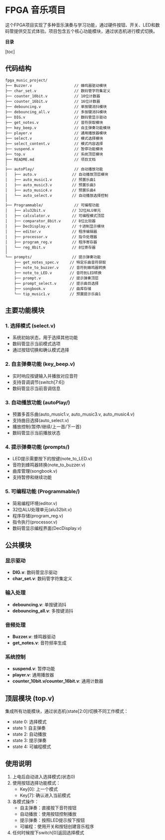 # FPGA 音乐项目

这个FPGA项目实现了多种音乐演奏与学习功能，通过硬件按钮、开关、LED和数码管提供交互式体验。项目包含五个核心功能模块，通过状态机进行模式切换。

**目录**

[toc]

## 代码结构


```
fpga_music_project/
├── Buzzer.v                   // 蜂鸣器驱动模块
├── char_set.v                 // 数码管字符集定义
├── counter_10bit.v            // 10位计数器
├── counter_16bit.v            // 16位计数器
├── debouncing.v               // 单按键消抖模块
├── debouncing_all.v           // 多按键消抖模块
├── DIG.v                      // 数码管显示驱动
├── get_notes.v                // 音符获取模块
├── key_beep.v                 // 自主弹奏功能模块
├── player.v                   // 通用播放器模块
├── select.v                   // 模式选择模块
├── select_content.v           // 模式内容选择
├── suspend.v                  // 暂停功能模块
├── top.v                      // 系统顶层模块
├── README.md                  // 项目文档
│
├── autoPlay/                  // 自动播放功能
│   ├── auto.v                // 自动播放顶层模块
│   ├── auto_music1.v         // 预置乐曲1
│   ├── auto_music3.v         // 预置乐曲3
│   ├── auto_music4.v         // 预置乐曲4
│   └── auto_select.v         // 自动播放选择控制
│
├── Programmable/              // 可编程功能
│   ├── alu32bit.v            // 32位ALU单元
│   ├── calculator.v          // 可编程模式顶层
│   ├── comparator_8bit.v     // 8位比较器
│   ├── DecDisplay.v          // 十进制显示模块
│   ├── editor.v              // 程序编辑器
│   ├── processor.v           // 指令处理器
│   ├── program_reg.v         // 程序寄存器
│   └── reg_8bit.v            // 8位寄存器
│
└── prompts/                  // 提示弹奏功能
    ├── get_notes_spec.v     // 特定乐曲音符获取
    ├── note_to_buzzer.v     // 音符到蜂鸣器转换
    ├── note_to_LED.v        // 音符到LED转换
    ├── prompt.v             // 提示弹奏顶层
    ├── prompt_select.v      // 提示曲目选择
    ├── songbook.v           // 曲库存储
    └── tip_music1.v         // 预置提示乐曲1
```

## 主要功能模块

### 1. 选择模式 (select.v)
- 系统初始状态，用于选择其他功能
- 数码管显示当前模式选项
- 通过按钮切换和确认模式选择

### 2. 自主弹奏功能 (key_beep.v)
- 实时响应按键输入并播放对应音符
- 支持音调调节(switch[7:6])
- 数码管显示当前音调信息

### 3. 自动播放功能 (autoPlay/)
- 预置多首乐曲(auto_music1.v, auto_music3.v, auto_music4.v)
- 支持曲目选择(auto_select.v)
- 播放控制(暂停/继续/上一首/下一首)
- 数码管显示当前播放状态

### 4. 提示弹奏功能 (prompts/)
- LED提示需要按下的按键(note_to_LED.v)
- 音符到蜂鸣器转换(note_to_buzzer.v)
- 曲库管理(songbook.v)
- 支持暂停和继续功能

### 5. 可编程功能 (Programmable/)
- 简易编程环境(editor.v)
- 32位ALU处理单元(alu32bit.v)
- 程序存储(program_reg.v)
- 指令执行(processor.v)
- 数码管显示编程界面(DecDisplay.v)

## 公共模块

### 显示驱动
- **DIG.v**: 数码管显示驱动
- **char_set.v**: 数码管字符集定义

### 输入处理
- **debouncing.v**: 单按键消抖
- **debouncing_all.v**: 多按键消抖

### 音频处理
- **Buzzer.v**: 蜂鸣器驱动
- **get_notes.v**: 音符频率生成

### 系统控制
- **suspend.v**: 暂停功能
- **player.v**: 通用播放器
- **counter_10bit.v/counter_16bit.v**: 通用计数器

## 顶层模块 (top.v)
集成所有功能模块，通过状态机(state[2:0])切换不同工作模式：
- state 0: 选择模式
- state 1: 自主弹奏
- state 2: 自动播放
- state 3: 提示弹奏
- state 4: 可编程模式

## 使用说明
1. 上电后自动进入选择模式(状态0)
2. 使用按钮选择功能模式：
   - Key[0]: 上一个模式
   - Key[7]: 确认进入当前模式
3. 各模式操作：
   - 自主弹奏：直接按下音符按钮
   - 自动播放：使用按钮控制播放
   - 提示弹奏：按照LED提示按下按钮
   - 可编程：使用开关和按钮创建音乐程序
4. 任何时候按下switch[0]返回选择模式
